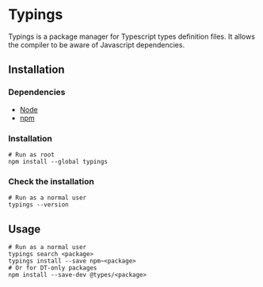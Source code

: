 # Typings

Typings is a package manager for Typescript types definition files.
It allows the compiler to be aware of Javascript dependencies.

## Installation

### Dependencies

- [Node](../javascript/node.md)
- [npm](../javascript/npm.md)

### Installation

```shell
# Run as root
npm install --global typings
```

### Check the installation

```shell
# Run as a normal user
typings --version
```

## Usage

```shell
# Run as a normal user
typings search <package>
typings install --save npm~<package>
# Or for DT-only packages
npm install --save-dev @types/<package>
```
